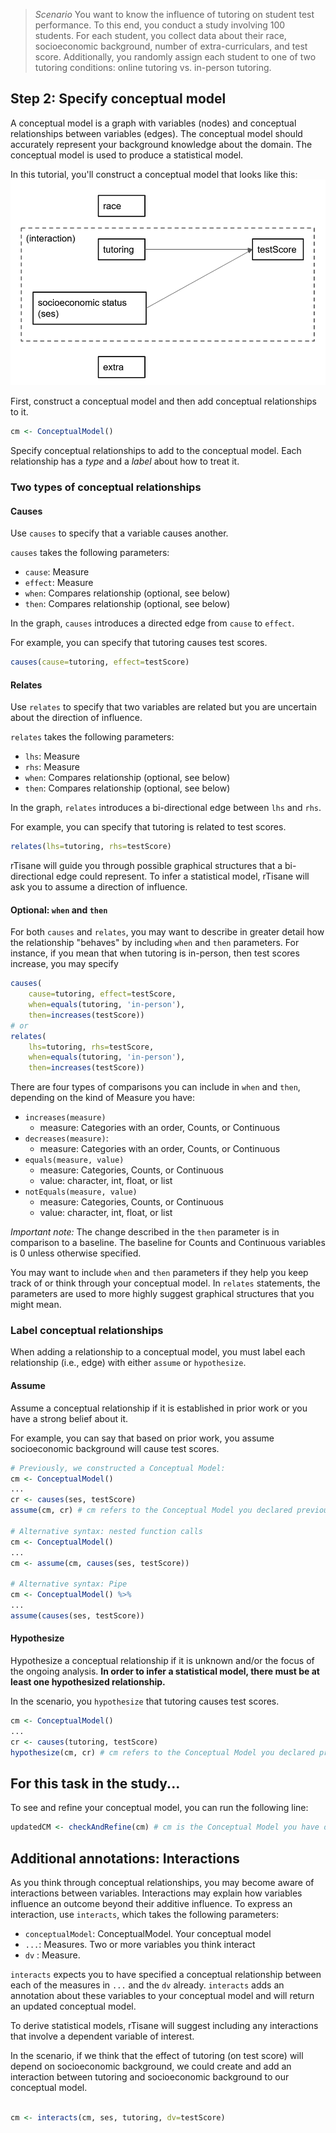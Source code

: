 > *Scenario* You want to know the influence of tutoring on student test performance. To this end, you conduct a study involving 100 students. For each student, you collect data about their race, socioeconomic background, number of extra-curriculars, and test score. Additionally, you randomly assign each student to one of two tutoring conditions: online tutoring vs. in-person tutoring.

## Step 2: Specify conceptual model
A conceptual model is a graph with variables (nodes) and conceptual relationships between variables (edges). The conceptual model should accurately represent your background knowledge about the domain. The conceptual model is used to produce a statistical model.

In this tutorial, you'll construct a conceptual model that looks like this:
<img src="https://raw.githubusercontent.com/emjun/rTisane/study/docs/graph.png" >

First, construct a conceptual model and then add conceptual relationships to it.
```R
cm <- ConceptualModel()
```

Specify conceptual relationships to add to the conceptual model. Each relationship has a *type* and a *label* about how to treat it. 

### Two types of conceptual relationships

#### Causes 
Use `causes` to specify that a variable causes another.  

`causes` takes the following parameters: 
- `cause`: Measure
- `effect`: Measure
- `when`: Compares relationship (optional, see below)
- `then`: Compares relationship (optional, see below)

In the graph, `causes` introduces a directed edge from `cause` to `effect`.

For example, you can specify that tutoring causes test scores. 
```R
causes(cause=tutoring, effect=testScore)
```

#### Relates
Use `relates` to specify that two variables are related but you are uncertain about the direction of influence. 

`relates` takes the following parameters: 
- `lhs`: Measure
- `rhs`: Measure
- `when`: Compares relationship (optional, see below)
- `then`: Compares relationship (optional, see below)

In the graph, `relates` introduces a bi-directional edge  between `lhs` and `rhs`.

For example, you can specify that tutoring is related to test scores. 
```R
relates(lhs=tutoring, rhs=testScore)
```

rTisane will guide you through possible graphical structures that a bi-directional edge could represent. To infer a statistical model, rTisane will ask you to assume a direction of influence.

#### Optional: `when` and `then` 
For both `causes` and `relates`, you may want to describe in greater detail how the relationship "behaves" by including `when` and `then` parameters. For instance, if you mean that when tutoring is in-person, then test scores increase, you may specify
```R
causes(
    cause=tutoring, effect=testScore,
    when=equals(tutoring, 'in-person'),
    then=increases(testScore))
# or
relates(
    lhs=tutoring, rhs=testScore,
    when=equals(tutoring, 'in-person'),
    then=increases(testScore))
```

<!-- To add detail to conceptual relationships involving interactions, specify values corresponding to each of the interacting Measures. For example, 
```R 
ixn <- interacts(ses,tutoring)
# ses == "high", tutoring == "in-person"
causes(
    when=equals(ixn, list("high", "in-person")), 
    then=increases(testScore))
``` -->

There are four types of comparisons you can include in `when` and `then`, depending on the kind of Measure you have:
- `increases(measure)`
    - measure: Categories with an order, Counts, or Continuous
- `decreases(measure)`:
    - measure: Categories with an order, Counts, or Continuous
- `equals(measure, value)`
    - measure: Categories, Counts, or Continuous
    - value: character, int, float, or list
- `notEquals(measure, value)`
    - measure: Categories, Counts, or Continuous
    - value: character, int, float, or list

*Important note:* The change described in the `then` parameter is in comparison to a baseline. The baseline for Counts and Continuous variables is 0 unless otherwise specified. 
 <!-- More precisely, the example `whenThen` statement above states that the average of `testScores` for `"Black"` students is higher than the average of `testScores` for `"White"` students (the baseline specified when `race` was declared.)  -->
 <!-- The baseline for Categorical interactions is the product of baseline values from the interacting Measures.  -->

You may want to include `when` and `then` parameters if they help you keep track of or think through your conceptual model. In `relates` statements, the parameters are used to more highly suggest graphical structures that you might mean. 

### Label conceptual relationships
When adding a relationship to a conceptual model, you must label each relationship (i.e., edge) with either `assume` or `hypothesize`. 

#### Assume 
Assume a conceptual relationship if it is established in prior work or you have a strong belief about it. 
<!-- would be problematic if it did not exist in the current dataset.  -->

For example, you can say that based on prior work, you assume socioeconomic background will cause test scores. 
```R
# Previously, we constructed a Conceptual Model: 
cm <- ConceptualModel()
...
cr <- causes(ses, testScore)
assume(cm, cr) # cm refers to the Conceptual Model you declared previously and are adding this relationship to

# Alternative syntax: nested function calls
cm <- ConceptualModel()
...
cm <- assume(cm, causes(ses, testScore))

# Alternative syntax: Pipe
cm <- ConceptualModel() %>%
...
assume(causes(ses, testScore))
```

#### Hypothesize 
Hypothesize a conceptual relationship if it is unknown and/or the focus of the ongoing analysis. **In order to infer a statistical model, there must be at least one hypothesized relationship.**

In the scenario, you `hypothesize` that tutoring causes test scores.
```R
cm <- ConceptualModel()
...
cr <- causes(tutoring, testScore)
hypothesize(cm, cr) # cm refers to the Conceptual Model you declared previously and are adding this relationship to
```

## For this task in the study...
To see and refine your conceptual model, you can run the following line: 
```R
updatedCM <- checkAndRefine(cm) # cm is the Conceptual Model you have defined
```

## Additional annotations: Interactions
As you think through conceptual relationships, you may become aware of interactions between variables. Interactions may explain how variables influence an outcome beyond their additive influence. To express an interaction, use `interacts`, which takes the following parameters:
- `conceptualModel`: ConceptualModel. Your conceptual model
- `...`: Measures. Two or more variables you think interact
- `dv` : Measure.

`interacts` expects you to have specified a conceptual relationship between each of the measures in `...` and the `dv` already. `interacts` adds an annotation about these variables to your conceptual model and will return an updated conceptual model. 

To derive statistical models, rTisane will suggest including any interactions that involve a dependent variable of interest.

In the scenario, if we think that the effect of tutoring (on test score) will depend on socioeconomic background, we could create and add an interaction between tutoring and socioeconomic background to our conceptual model.
```R

cm <- interacts(cm, ses, tutoring, dv=testScore)
```
